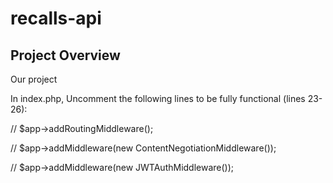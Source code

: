 # recalls-api

## Project Overview
Our project 

In index.php, Uncomment the following lines to be fully functional (lines 23-26):

// $app->addRoutingMiddleware();

// $app->addMiddleware(new ContentNegotiationMiddleware());

// $app->addMiddleware(new JWTAuthMiddleware());
